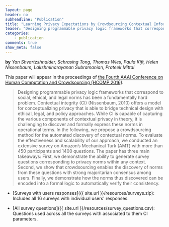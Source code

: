 ```yaml
---
layout: page
header: no     
subheadline: "Publication"
title: "Learning Privacy Expectations by Crowdsourcing Contextual Informational Norms"
teaser: "Designing programmable privacy logic frameworks that correspond to social, ethical, and legal norms has been a fundamentally hard problem. Contextual integrity (CI) (Nissenbaum, 2010) offers a model for conceptualizing privacy that is able to bridge technical design with ethical, legal, and policy approaches. While CI is capable of capturing the various components of contextual privacy in theory, it is challenging to discover and formally express these norms in operational terms. In the following, we propose a crowdsourcing method for the automated discovery of contextual norms. To evaluate the effectiveness and scalability of our approach, we conducted an extensive survey on Amazon’s Mechanical Turk (AMT) with more than 450 participants and 1400 questions. The paper has three main takeaways: First, we demonstrate the ability to generate survey questions corresponding to privacy norms within any context. Second, we show that crowdsourcing enables the discovery of norms from these questions with strong majoritarian consensus among users. Finally, we demonstrate how the norms thus discovered can be encoded into a formal logic to automatically verify their consistency"
categories:
    - publication  
comments: true
show_meta: false
---
```



**by** *Yan Shvartzshnaider, Schrasing Tong, Thomas Wies, Paula Kift, Helen Nissenbaum, Lakshminarayanan Subramanian, Prateek Mittal*


This paper will appear in the proceedings of [the Fourth AAAI Conference on Human Computation and Crowdsourcing (HCOMP 2016)](http://aaai.org/ocs/index.php/HCOMP/HCOMP16/paper/viewFile/14025/13648).


> Designing programmable privacy logic frameworks that correspond to social, ethical, and legal norms has been a fundamentally hard problem. Contextual integrity (CI) (Nissenbaum, 2010) offers a model for conceptualizing privacy that is able to bridge technical design with ethical, legal, and policy approaches. While CI is capable of capturing the various components of contextual privacy in theory, it is challenging to discover and formally express these norms in operational terms. In the following, we propose a crowdsourcing method for the automated discovery of contextual norms. To evaluate the effectiveness and scalability of our approach, we conducted an extensive survey on Amazon’s Mechanical Turk (AMT) with more than 450 participants and 1400 questions. The paper has three main takeaways: First, we demonstrate the ability to generate survey questions corresponding to privacy norms within any context. Second, we show that crowdsourcing enables the discovery of norms from these questions with strong majoritarian consensus among users. Finally, we demonstrate how the norms thus discovered can be encoded into a formal logic to automatically verify their consistency.


* [Surveys with users responses]({{ site.url }}/resources/surveys.zip): Includes all 16 surveys with individual users' responses.

* [All survey questions]({{ site.url }}/resources/survey_questions.csv): Questions used across all the surveys with associated to them CI parameters.


<!-- For more please follow the [link](http://www.biztechmagazine.com/article/2014/08/fog-computing-keeps-data-right-where-internet-things-needs-it) -->
